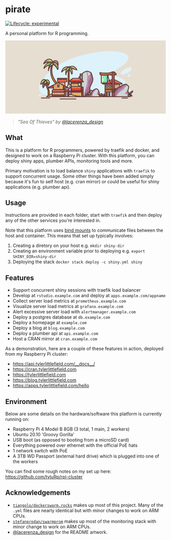 # pirate

[![Lifecycle: experimental](https://img.shields.io/badge/lifecycle-experimental-orange.svg)](https://lifecycle.r-lib.org/articles/stages.html#experimental)

A personal platform for R programming.

![](images/pirate.jpeg)

> _"Sea Of Thieves" by [@lacerenza_design](https://www.instagram.com/lacerenza_design)_

## What

This is a platform for R programmers, powered by traefik and docker, and designed to work on a Raspberry Pi cluster. With this platform, you can deploy shiny apps, plumber APIs, monitoring tools and more.

Primary motivation is to load balance `shiny` applications with `traefik` to support concurrent usage. Some other things have been added simply because it's fun to self host (e.g. cran mirror) or could be useful for shiny applications (e.g. plumber api).

## Usage

Instructions are provided in each folder, start with `traefik` and then deploy any of the other services you're interested in.

Note that this platform uses [bind mounts](https://docs.docker.com/storage/bind-mounts/) to communicate files between the host and container. This means that set up typically involves:

1. Creating a diretory on your host e.g. `mkdir shiny-dir`
2. Creating an environment variable prior to deploying e.g. `export SHINY_DIR=shiny-dir`
3. Deploying the stack `docker stack deploy -c shiny.yml shiny`

## Features

* Support concurrent shiny sessions with traefik load balancer
* Develop at `rstudio.example.com` and deploy at `apps.example.com/appname`
* Collect server load metrics at `prometheus.example.com`
* Visualize server load metrics at `grafana.example.com`
* Alert excessive server load with `alertmanager.example.com`
* Deploy a postgres database at `db.example.com`
* Deploy a homepage at `example.com`
* Deploy a blog at `blog.example.com`
* Deploy a plumber api at `api.example.com`
* Host a CRAN mirror at `cran.example.com`

As a demonstration, here are a couple of these features in action, deployed from my Raspberry Pi cluster:

* https://api.tylerlittlefield.com/__docs__/
* https://cran.tylerlittlefield.com
* https://tylerlittlefield.com
* https://blog.tylerlittlefield.com
* https://apps.tylerlittlefield.com/hello

## Environment

Below are some details on the hardware/software this platform is currently running on:

* Raspberry Pi 4 Model B 8GB (3 total, 1 main, 2 workers)
* Ubuntu 20.10 'Groovy Gorilla'
* USB boot (as opposed to booting from a microSD card)
* Everything powered over ethernet with the official PoE hats
* 1 network switch with PoE
* A 3TB WD Passport (external hard drive) which is plugged into one of the workers

You can find some rough notes on my set up here: https://github.com/tyluRp/rpi-cluster

## Acknowledgements

* [`tiangolo/dockerswarm.rocks`](https://github.com/tiangolo/dockerswarm.rocks) makes up most of this project. Many of the `.yml` files are nearly identical but with minor changes to work on ARM CPUs.
* [`stefanprodan/swarmprom`](https://github.com/stefanprodan/swarmprom) makes up most of the monitoring stack with minor change to work on ARM CPUs.
* [@lacerenza_design](https://www.instagram.com/lacerenza_design) for the README artwork.
